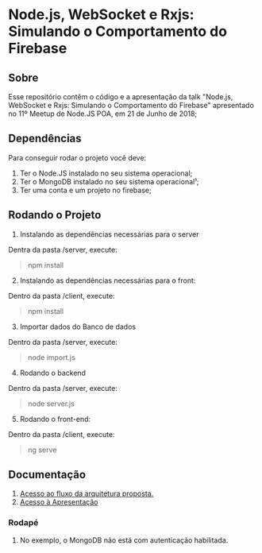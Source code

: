 # Node.js, WebSocket e Rxjs: Simulando o Comportamento do Firebase #

## Sobre ##

Esse repositório contêm o código e a apresentação da talk "Node.js, WebSocket e Rxjs: Simulando o Comportamento do Firebase" apresentado no 11º Meetup de Node.JS POA, em 21 de Junho de 2018;


## Dependências ##

Para conseguir rodar o projeto você deve:

1) Ter o Node.JS instalado no seu sistema operacional;
2) Ter o MongoDB instalado no seu sistema operacional¹;
3) Ter uma conta e um projeto no firebase;

## Rodando o Projeto ##

1) Instalando as dependências necessárias para o server

Dentra da pasta /server, execute:

> npm install

2) Instalando as dependências necessárias para o front:

Dentro da pasta /client, execute:

> npm install

3) Importar dados do Banco de dados

Dentro da pasta /server, execute:

> node import.js

4) Rodando o backend

Dentro da pasta /server, execute:

> node server.js

5) Rodando o front-end:

Dentro da pasta /client, execute:

> ng serve



## Documentação ##

1) [Acesso ao fluxo da arquitetura proposta.](https://realtimeboard.com/app/board/o9J_kzH5N6s=/)
2) [Acesso à Apresentação](https://docs.google.com/presentation/d/1ZDlgNSBG4awqNgnQ2KZbAAClvTLnWYKchIKjjeNf1w0/edit?usp=sharing)

### Rodapé ###

1) No exemplo, o MongoDB não está com autenticação habilitada.
